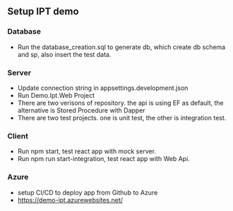 ## Setup IPT demo
### Database
- Run the database_creation.sql to generate db, which create db schema and sp, also insert the test data.
### Server
- Update connection string in appsettings.development.json
- Run Demo.Ipt.Web Project
- There are two verisons of repository. the api is using EF as default, the alternative is Stored Procedure with Dapper
- There are two test projects. one is unit test, the other is integration test.
### Client
- Run npm start, test react app with mock server.
- Run npm run start-integration, test react app with Web Api.
### Azure
- setup CI/CD to deploy app from Github to Azure
- https://demo-ipt.azurewebsites.net/
